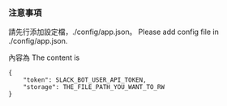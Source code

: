 ### 注意事項
請先行添加設定檔，./config/app.json。
Please add config file in ./config/app.json.

內容為
The content is

```
{
    "token": SLACK_BOT_USER_API_TOKEN,
    "storage": THE_FILE_PATH_YOU_WANT_TO_RW
}
```